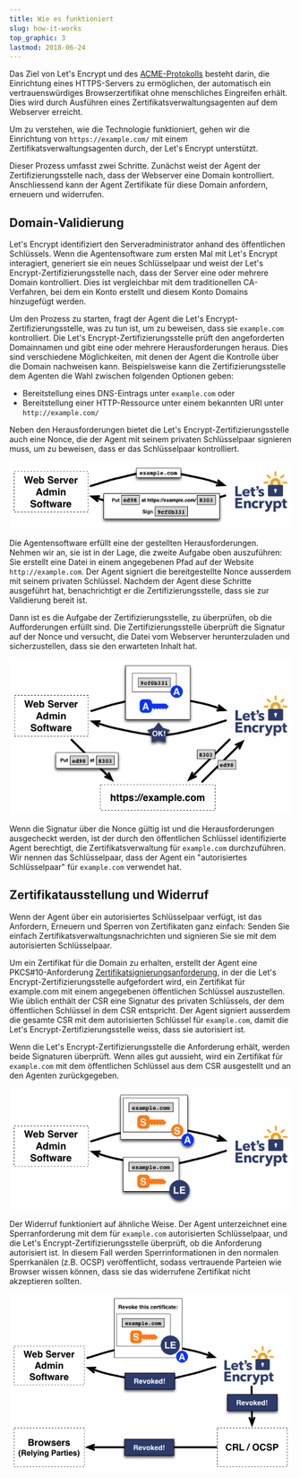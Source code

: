 ```yaml
---
title: Wie es funktioniert
slug: how-it-works
top_graphic: 3
lastmod: 2018-06-24
---
```


Das Ziel von Let's Encrypt und des [ACME-Protokolls](https://ietf-wg-acme.github.io/acme/) besteht darin, die Einrichtung eines HTTPS-Servers zu ermöglichen, der automatisch ein vertrauenswürdiges Browserzertifikat ohne menschliches Eingreifen erhält. Dies wird durch Ausführen eines Zertifikatsverwaltungsagenten auf dem Webserver erreicht.

Um zu verstehen, wie die Technologie funktioniert, gehen wir die Einrichtung von `https://example.com/` mit einem Zertifikatsverwaltungsagenten durch, der Let's Encrypt unterstützt.

Dieser Prozess umfasst zwei Schritte. Zunächst weist der Agent der Zertifizierungsstelle nach, dass der Webserver eine Domain kontrolliert. Anschliessend kann der Agent Zertifikate für diese Domain anfordern, erneuern und widerrufen.


## Domain-Validierung

Let's Encrypt identifiziert den Serveradministrator anhand des öffentlichen Schlüssels. Wenn die Agentensoftware zum ersten Mal mit Let's Encrypt interagiert, generiert sie ein neues Schlüsselpaar und weist der Let's Encrypt-Zertifizierungsstelle nach, dass der Server eine oder mehrere Domain kontrolliert. Dies ist vergleichbar mit dem traditionellen CA-Verfahren, bei dem ein Konto erstellt und diesem Konto Domains hinzugefügt werden.

Um den Prozess zu starten, fragt der Agent die Let's Encrypt-Zertifizierungsstelle, was zu tun ist, um zu beweisen, dass sie `example.com` kontrolliert. Die Let's Encrypt-Zertifizierungsstelle prüft den angeforderten Domainnamen und gibt eine oder mehrere Herausforderungen heraus. Dies sind verschiedene Möglichkeiten, mit denen der Agent die Kontrolle über die Domain nachweisen kann. Beispielsweise kann die Zertifizierungsstelle dem Agenten die Wahl zwischen folgenden Optionen geben:

* Bereitstellung eines DNS-Eintrags unter `example.com` oder
* Bereitstellung einer HTTP-Ressource unter einem bekannten URI unter `http://example.com/`

Neben den Herausforderungen bietet die Let's Encrypt-Zertifizierungsstelle auch eine Nonce, die der Agent mit seinem privaten Schlüsselpaar signieren muss, um zu beweisen, dass er das Schlüsselpaar kontrolliert.


<div class="howitworks-figure">
<img alt="Aufforderung zur Validierung von example.com stellen"
     src="/images/howitworks_challenge.png"/>
</div>

Die Agentensoftware erfüllt eine der gestellten Herausforderungen. Nehmen wir an, sie ist in der Lage, die zweite Aufgabe oben auszuführen: Sie erstellt eine Datei in einem angegebenen Pfad auf der Website `http://example.com`. Der Agent signiert die bereitgestellte Nonce ausserdem mit seinem privaten Schlüssel. Nachdem der Agent diese Schritte ausgeführt hat, benachrichtigt er die Zertifizierungsstelle, dass sie zur Validierung bereit ist.

Dann ist es die Aufgabe der Zertifizierungsstelle, zu überprüfen, ob die Aufforderungen erfüllt sind. Die Zertifizierungsstelle überprüft die Signatur auf der Nonce und versucht, die Datei vom Webserver herunterzuladen und sicherzustellen, dass sie den erwarteten Inhalt hat.

<div class="howitworks-figure">
<img alt="Requesting authorization to act for example.com"
     src="/images/howitworks_authorization.png"/>
</div>

Wenn die Signatur über die Nonce gültig ist und die Herausforderungen ausgecheckt werden, ist der durch den öffentlichen Schlüssel identifizierte Agent berechtigt, die Zertifikatsverwaltung für `example.com` durchzuführen. Wir nennen das Schlüsselpaar, dass der Agent ein "autorisiertes Schlüsselpaar" für `example.com` verwendet hat.

## Zertifikatausstellung und Widerruf

Wenn der Agent über ein autorisiertes Schlüsselpaar verfügt, ist das Anfordern, Erneuern und Sperren von Zertifikaten ganz einfach: Senden Sie einfach Zertifikatsverwaltungsnachrichten und signieren Sie sie mit dem autorisierten Schlüsselpaar.

Um ein Zertifikat für die Domain zu erhalten, erstellt der Agent eine PKCS#10-Anforderung [Zertifikatsignierungsanforderung](https://tools.ietf.org/html/rfc2986), in der die Let's Encrypt-Zertifizierungsstelle aufgefordert wird, ein Zertifikat für example.com mit einem angegebenen öffentlichen Schlüssel auszustellen. Wie üblich enthält der CSR eine Signatur des privaten Schlüssels, der dem öffentlichen Schlüssel in dem CSR entspricht. Der Agent signiert ausserdem die gesamte CSR mit dem autorisierten Schlüssel für `example.com`, damit die Let's Encrypt-Zertifizierungsstelle weiss, dass sie autorisiert ist.

Wenn die Let's Encrypt-Zertifizierungsstelle die Anforderung erhält, werden beide Signaturen überprüft. Wenn alles gut aussieht, wird ein Zertifikat für `example.com` mit dem öffentlichen Schlüssel aus dem CSR ausgestellt und an den Agenten zurückgegeben.

<div class="howitworks-figure">
<img alt="Anfordern eines Zertifikats für example.com"
     src="/images/howitworks_certificate.png"/>
</div>

Der Widerruf funktioniert auf ähnliche Weise. Der Agent unterzeichnet eine Sperranforderung mit dem für `example.com` autorisierten Schlüsselpaar, und die Let's Encrypt-Zertifizierungsstelle überprüft, ob die Anforderung autorisiert ist. In diesem Fall werden Sperrinformationen in den normalen Sperrkanälen (z.B. OCSP) veröffentlicht, sodass vertrauende Parteien wie Browser wissen können, dass sie das widerrufene Zertifikat nicht akzeptieren sollten.

<div class="howitworks-figure">
<img alt="Anfrage zum Widerruf eines Zertifikats für example.com"
     src="/images/howitworks_revocation.png"/>
</div>
